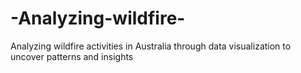 # -Analyzing-wildfire-
Analyzing wildfire activities in Australia through data visualization to uncover patterns and insights
